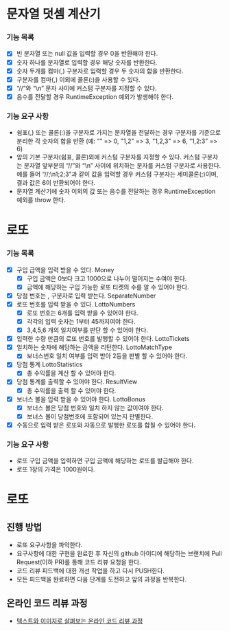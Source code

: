 # 문자열 덧셈 계산기

### 기능 목록

- [X] 빈 문자열 또는 null 값을 입력할 경우 0을 반환해야 한다.
- [X] 숫자 하나를 문자열로 입력할 경우 해당 숫자를 반환한다.
- [X] 숫자 두개를 컴마(,) 구분자로 입력할 경우 두 숫자의 합을 반환한다.
- [X] 구분자를 컴마(,) 이외에 콜론(:)을 사용할 수 있다.
- [X]  “//”와 “\n” 문자 사이에 커스텀 구분자를 지정할 수 있다.
- [X] 음수를 전달할 경우 RuntimeException 예외가 발생해야 한다.

### 기능 요구 사항

- 쉼표(,) 또는 콜론(:)을 구분자로 가지는 문자열을 전달하는 경우 구분자를 기준으로 분리한 각 숫자의 합을 반환 (예: “” => 0, "1,2" => 3, "1,2,3" => 6, “1,2:3” => 6)
- 앞의 기본 구분자(쉼표, 콜론)외에 커스텀 구분자를 지정할 수 있다. 커스텀 구분자는 문자열 앞부분의 “//”와 “\n” 사이에 위치하는 문자를 커스텀 구분자로 사용한다. 예를 들어 “//;\n1;2;3”과 같이
  값을 입력할 경우 커스텀 구분자는 세미콜론(;)이며, 결과 값은 6이 반환되어야 한다.
- 문자열 계산기에 숫자 이외의 값 또는 음수를 전달하는 경우 RuntimeException 예외를 throw 한다.

# 로또

### 기능 목록

- [X] 구입 급액을 입력 받을 수 있다. Money
    - [X] 구입 금액은 0보다 크고 1000으로 나누어 떨어지는 수여야 한다.
    - [X] 금액에 해당하는 구입 가능한 로또 티켓의 수를 알 수 있어야 한다.
- [X] 당첨 번호는 , 구분자로 입력 받는다. SeparateNumber
- [X] 로또 번호를 입력 받을 수 있다. LottoNumbers
    - [X] 로또 번호는 6개를 입력 받을 수 있어야 한다.
    - [X] 각각의 입력 숫자는 1부터 45까지여야 한다.
    - [X] 3,4,5,6 개의 일치여부를 판단 할 수 있어야 한다.
- [X] 입력한 수량 만큼의 로또 번호를 발행할 수 있어야 한다. LottoTickets
- [X] 일치하는 숫자에 해당하는 금액을 리턴한다. LottoMatchType
    - [X] 보너스번호 일치 여부를 입력 받아 2등을 판별 할 수 있어야 한다.
- [X] 당첨 통계 LottoStatistics
    - [X] 총 수익률을 계산 할 수 있어야 한다.
- [X] 당첨 통계를 출력할 수 있어야 한다. ResultView
    - [X] 총 수익률을 출력 할 수 있어야 한다.
- [X] 보너스 볼을 입력 받을 수 있어야 한다. LottoBonus
    - [X] 보너스 볼은 당첨 번호와 일치 하지 않는 값이여야 한다.
    - [X] 보너스 볼이 당첨번호에 포함되어 있는지 판별한다.
- [X] 수동으로 입력 받은 로또와 자동으로 발행한 로또를 합칠 수 있어야 한다.

### 기능 요구 사항

- 로또 구입 금액을 입력하면 구입 금액에 해당하는 로또를 발급해야 한다.
- 로또 1장의 가격은 1000원이다.

# 로또

## 진행 방법

* 로또 요구사항을 파악한다.
* 요구사항에 대한 구현을 완료한 후 자신의 github 아이디에 해당하는 브랜치에 Pull Request(이하 PR)를 통해 코드 리뷰 요청을 한다.
* 코드 리뷰 피드백에 대한 개선 작업을 하고 다시 PUSH한다.
* 모든 피드백을 완료하면 다음 단계를 도전하고 앞의 과정을 반복한다.

## 온라인 코드 리뷰 과정

* [텍스트와 이미지로 살펴보는 온라인 코드 리뷰 과정](https://github.com/next-step/nextstep-docs/tree/master/codereview)